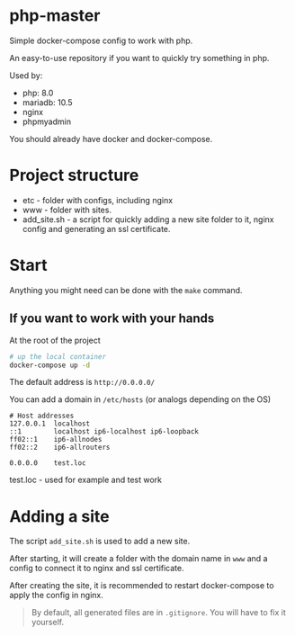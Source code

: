 # php-master
Simple docker-compose config to work with php.


An easy-to-use repository if you want to quickly try something in php.

Used by:

- php: 8.0
- mariadb: 10.5
- nginx
- phpmyadmin

You should already have docker and docker-compose.

# Project structure

- etc - folder with configs, including nginx
- www - folder with sites.
- add_site.sh - a script for quickly adding a new site folder to it, nginx config and generating an ssl certificate.

# Start

Anything you might need can be done with the `make` command.

## If you want to work with your hands

At the root of the project

```bash
# up the local container
docker-compose up -d
```
The default address is `http://0.0.0.0/`

You can add a domain in `/etc/hosts` (or analogs depending on the OS)

```
# Host addresses
127.0.0.1  localhost
::1        localhost ip6-localhost ip6-loopback
ff02::1    ip6-allnodes
ff02::2    ip6-allrouters

0.0.0.0    test.loc

```
test.loc - used for example and test work

# Adding a site

The script `add_site.sh` is used to add a new site.

After starting, it will create a folder with the domain name in `www` and a config to connect it to nginx and ssl certificate.

After creating the site, it is recommended to restart docker-compose to apply the config in nginx.

> By default, all generated files are in `.gitignore`. You will have to fix it yourself.

